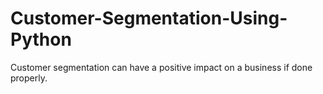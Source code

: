 # Customer-Segmentation-Using-Python

Customer segmentation can have a positive impact on a business if done
properly.
